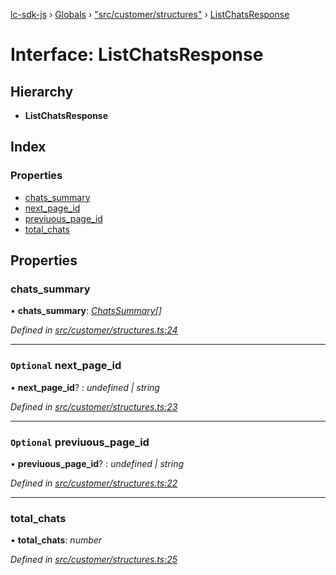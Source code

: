 [lc-sdk-js](../README.md) › [Globals](../globals.md) › ["src/customer/structures"](../modules/_src_customer_structures_.md) › [ListChatsResponse](_src_customer_structures_.listchatsresponse.md)

# Interface: ListChatsResponse

## Hierarchy

* **ListChatsResponse**

## Index

### Properties

* [chats_summary](_src_customer_structures_.listchatsresponse.md#chats_summary)
* [next_page_id](_src_customer_structures_.listchatsresponse.md#optional-next_page_id)
* [previuous_page_id](_src_customer_structures_.listchatsresponse.md#optional-previuous_page_id)
* [total_chats](_src_customer_structures_.listchatsresponse.md#total_chats)

## Properties

###  chats_summary

• **chats_summary**: *[ChatsSummary](_src_objects_index_.chatssummary.md)[]*

*Defined in [src/customer/structures.ts:24](https://github.com/livechat/lc-sdk-js/blob/5281c0a/src/customer/structures.ts#L24)*

___

### `Optional` next_page_id

• **next_page_id**? : *undefined | string*

*Defined in [src/customer/structures.ts:23](https://github.com/livechat/lc-sdk-js/blob/5281c0a/src/customer/structures.ts#L23)*

___

### `Optional` previuous_page_id

• **previuous_page_id**? : *undefined | string*

*Defined in [src/customer/structures.ts:22](https://github.com/livechat/lc-sdk-js/blob/5281c0a/src/customer/structures.ts#L22)*

___

###  total_chats

• **total_chats**: *number*

*Defined in [src/customer/structures.ts:25](https://github.com/livechat/lc-sdk-js/blob/5281c0a/src/customer/structures.ts#L25)*
